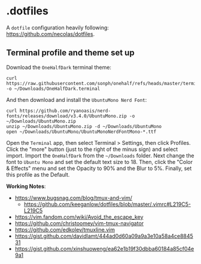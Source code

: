 # .dotfiles

A `dotfile` configuration heavily following: https://github.com/necolas/dotfiles.

## Terminal profile and theme set up 

Download the `OneHalfDark` terminal theme: 
```shell
curl https://raw.githubusercontent.com/sonph/onehalf/refs/heads/master/terminal/OneHalfDark.terminal -o ~/Downloads/OneHalfDark.terminal
```
And then download and install the `UbuntuMono Nerd Font`: 
```
curl https://github.com/ryanoasis/nerd-fonts/releases/download/v3.4.0/UbuntuMono.zip -o ~/Downloads/UbuntuMono.zip
unzip ~/Downloads/UbuntuMono.zip -d ~/Downloads/UbuntuMono
open ~/Downloads/UbuntuMono/UbuntuMonoNerdFontMono-*.ttf
```
Open the `Terminal` app, then select Terminal > Settings, then click Profiles.
Click the "more" button (just to the right of the minus sign) and select import. 
Import the `OneHalfDark` from the `~/Downloads`  folder. 
Next change the font to `Ubuntu Mono` and set the default text size to 18. 
Then, click the "Color & Effects" menu and set the Opacity to 90% and the Blur to 5%.
Finally, set this profile as the Default. 

__Working Notes__: 
  - https://www.bugsnag.com/blog/tmux-and-vim/
    - https://github.com/keeganlow/dotfiles/blob/master/.vimrc#L219C5-L219C5
  - https://vim.fandom.com/wiki/Avoid_the_escape_key
  - https://github.com/christoomey/vim-tmux-navigator
  - https://github.com/edkolev/tmuxline.vim
  - https://gist.github.com/davidlamt/444ad0d60a09a9a3e10a58a4ce884531
  - https://gist.github.com/xinshuoweng/ea62e1b19f30dbba60184a85cf04e9a1


